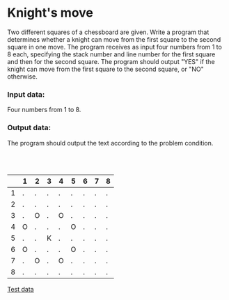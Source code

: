 # Knight's move

Two different squares of a chessboard are given. Write a program that determines whether a knight can move from the
first square to the second square in one move. The program receives as input four numbers from 1 to 8 each, specifying
the stack number and line number for the first square and then for the second square. The program should output "YES"
if the knight can move from the first square to the second square, or "NO" otherwise.

### Input data:

Four numbers from 1 to 8.

### Output data:

The program should output the text according to the problem condition.

<br /><br />

<div align="center">

|     | 1   | 2   | 3   | 4   | 5   | 6   | 7   | 8   |
| --- | --- | --- | --- | --- | --- | --- | --- | --- |
| 1   | .   | .   | .   | .   | .   | .   | .   | .   |
| 2   | .   | .   | .   | .   | .   | .   | .   | .   |
| 3   | .   | O   | .   | O   | .   | .   | .   | .   |
| 4   | O   | .   | .   | .   | O   | .   | .   | .   |
| 5   | .   | .   | K   | .   | .   | .   | .   | .   |
| 6   | O   | .   | .   | .   | O   | .   | .   | .   |
| 7   | .   | O   | .   | O   | .   | .   | .   | .   |
| 8   | .   | .   | .   | .   | .   | .   | .   | .   |

</div>

[Test data](./tests.txt)

